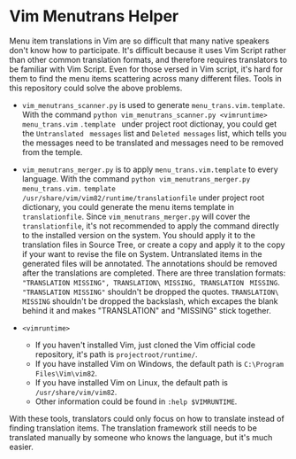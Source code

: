 # Vim Menutrans Helper

 Menu item translations in Vim are so difficult that many native speakers don't 
 know how to participate. It's difficult because it uses Vim Script rather than 
 other common translation formats, and therefore requires translators to be 
 familiar with Vim Script. Even for those versed in Vim script, it's hard for 
 them to find the menu items scattering across many different files. Tools in 
 this repository could solve the above problems.


* `vim_menutrans_scanner.py` is used to generate `menu_trans.vim.template`. 
With the command `python vim_menutrans_scanner.py <vimruntime> menu_trans.vim`
`.template ` under project root dictionay, you could get the `Untranslated `
`messages` list and `Deleted messages` list, which tells you the messages need 
to be translated and messages need to be removed from the temple.

* `vim_menutrans_merger.py` is to apply `menu_trans.vim.template` to every 
language. With the command `python vim_menutrans_merger.py menu_trans.vim.`
`template /usr/share/vim/vim82/runtime/translationfile` under project root 
dictionary, you could generate the menu items template in `translationfile`. 
Since `vim_menutrans_merger.py` will cover the `translationfile`, it's not 
recommended to apply the command directly to the installed version on the 
system. You should apply it to the translation files in Source Tree, or create 
a copy and apply it to the copy if your want to revise the file on System. 
Untranslated items in the generated files will be annotated. The annotations 
should be removed after the translations are completed. There are three 
translation formats: `"TRANSLATION MISSING", TRANSLATION\ MISSING, TRANSLATION `
`MISSING`. `"TRANSLATION MISSING"` shouldn't be dropped the quotes. 
`TRANSLATION\ MISSING` shouldn't be dropped the backslash, which excapes the 
blank behind it and makes "TRANSLATION" and "MISSING" stick together.

* `<vimruntime>`   
    + If you haven't installed Vim, just cloned the Vim official code 
    repository, it's path is `projectroot/runtime/`.
    + If you have installed Vim on Windows, the default path is `C:\Program `
    `Files\Vim\vim82`.
    + If you have installed Vim on Linux, the default path is 
    `/usr/share/vim/vim82`.
    + Other information could be found in `:help $VIMRUNTIME`.

With these tools, translators could only focus on how to translate instead of 
finding translation items. The translation framework still needs to be 
translated manually by someone who knows the language, but it's much easier.
